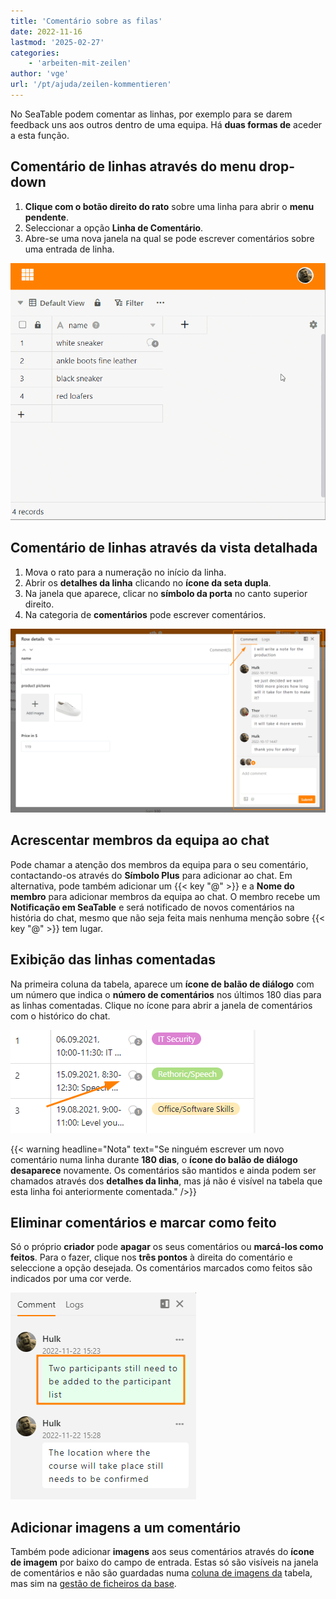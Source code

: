 ```yaml
---
title: 'Comentário sobre as filas'
date: 2022-11-16
lastmod: '2025-02-27'
categories:
    - 'arbeiten-mit-zeilen'
author: 'vge'
url: '/pt/ajuda/zeilen-kommentieren'
---
```


No SeaTable podem comentar as linhas, por exemplo para se darem feedback uns aos outros dentro de uma equipa. Há **duas formas de** aceder a esta função.

## Comentário de linhas através do menu drop-down

1. **Clique com o botão direito do rato** sobre uma linha para abrir o **menu pendente**.
2. Seleccionar a opção **Linha de Comentário**.
3. Abre-se uma nova janela na qual se pode escrever comentários sobre uma entrada de linha.

![Linhas de comentário](images/Kommentieren-einer-Zeile-2.gif)

## Comentário de linhas através da vista detalhada

1. Mova o rato para a numeração no início da linha.
2. Abrir os **detalhes da linha** clicando no **ícone da seta dupla**.
3. Na janela que aparece, clicar no **símbolo da porta** no canto superior direito.
4. Na categoria de **comentários** pode escrever comentários.

![Comentário](images/kommentar.png)

## Acrescentar membros da equipa ao chat

Pode chamar a atenção dos membros da equipa para o seu comentário, contactando-os através do **Símbolo Plus** para adicionar ao chat. Em alternativa, pode também adicionar um {{< key "@" >}} e a **Nome do membro** para adicionar membros da equipa ao chat. O membro recebe um **Notificação em SeaTable** e será notificado de novos comentários na história do chat, mesmo que não seja feita mais nenhuma menção sobre {{< key "@" >}} tem lugar.

## Exibição das linhas comentadas

Na primeira coluna da tabela, aparece um **ícone de balão de diálogo** com um número que indica o **número de comentários** nos últimos 180 dias para as linhas comentadas. Clique no ícone para abrir a janela de comentários com o histórico do chat.

![Mostrar comentários dentro de uma linha.](images/kommentar-blase.png)

{{< warning  headline="Nota"  text="Se ninguém escrever um novo comentário numa linha durante **180 dias**, o **ícone do balão de diálogo** **desaparece** novamente. Os comentários são mantidos e ainda podem ser chamados através dos **detalhes da linha**, mas já não é visível na tabela que esta linha foi anteriormente comentada." />}}

## Eliminar comentários e marcar como feito

Só o próprio **criador** pode **apagar** os seus comentários ou **marcá-los como feitos**. Para o fazer, clique nos **três pontos** à direita do comentário e seleccione a opção desejada. Os comentários marcados como feitos são indicados por uma cor verde.

![](images/Kommentare-als-erledigt-markieren-1.png)

## Adicionar imagens a um comentário

Também pode adicionar **imagens** aos seus comentários através do **ícone de imagem** por baixo do campo de entrada. Estas só são visíveis na janela de comentários e não são guardadas numa [coluna de imagens da](https://seatable.io/pt/docs/dateien-und-bilder/die-bild-spalte/) tabela, mas sim na [gestão de ficheiros da base](https://seatable.io/pt/docs/dateien-und-bilder/das-dateimanagement-einer-base/).
